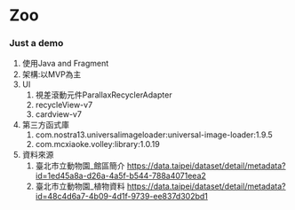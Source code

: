 # Zoo
### Just a demo
1. 使用Java and Fragment
2. 架構:以MVP為主
3. UI
   1. 視差滾動元件ParallaxRecyclerAdapter
   2. recycleView-v7
   3. cardview-v7   
4. 第三方函式庫
   1. com.nostra13.universalimageloader:universal-image-loader:1.9.5
   2. com.mcxiaoke.volley:library:1.0.19
5. 資料來源
   1. 臺北市立動物園_館區簡介
       https://data.taipei/dataset/detail/metadata?id=1ed45a8a-d26a-4a5f-b544-788a4071eea2
   2. 臺北市立動物園_植物資料
       https://data.taipei/dataset/detail/metadata?id=48c4d6a7-4b09-4d1f-9739-ee837d302bd1
